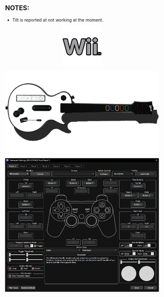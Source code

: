 ## NOTES:

* Tilt is reported at not working at the moment.

<div align="center">

![Platform](platform.png "Platform") 

![Controller](controller.png "Controller") 

![Mapping](mapping.png "Mapping") 

</div>